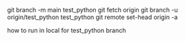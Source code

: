 git branch -m main test_python
git fetch origin
git branch -u origin/test_python test_python
git remote set-head origin -a

how to run in local for test_python branch
